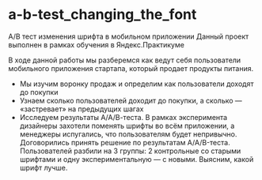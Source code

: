 # a-b-test_changing_the_font
А/В тест изменения шрифта в мобильном приложении
Данный проект выполнен в рамках обучения в Яндекс.Практикуме

В ходе данной работы мы разберемся как ведут себя пользователи мобильного приложения стартапа, который продает продукты питания.

- Мы изучим воронку продаж и определим как пользователи доходят до покупки
- Узнаем сколько пользователей доходит до покупки, а сколько — «застревает» на предыдущих шагах
- Исследуем результаты А/А/В-теста. В рамках эксперимента дизайнеры захотели поменять шрифты во всём приложении, а менеджеры испугались, что пользователям будет непривычно. 
Договорились принять решение по результатам A/A/B-теста. Пользователей разбили на 3 группы: 2 контрольные со старыми шрифтами и одну экспериментальную — с новыми. Выясним, какой шрифт лучше.
